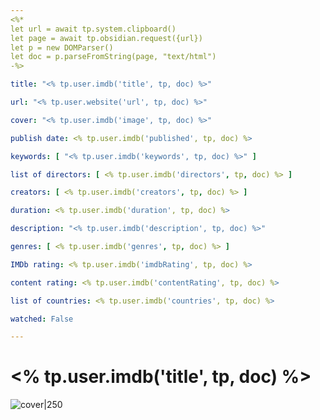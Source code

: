 ```yaml
---
<%*
let url = await tp.system.clipboard()
let page = await tp.obsidian.request({url})
let p = new DOMParser()
let doc = p.parseFromString(page, "text/html")
-%>

title: "<% tp.user.imdb('title', tp, doc) %>"

url: "<% tp.user.website('url', tp, doc) %>"

cover: "<% tp.user.imdb('image', tp, doc) %>"

publish date: <% tp.user.imdb('published', tp, doc) %>

keywords: [ "<% tp.user.imdb('keywords', tp, doc) %>" ]

list of directors: [ <% tp.user.imdb('directors', tp, doc) %> ]

creators: [ <% tp.user.imdb('creators', tp, doc) %> ]

duration: <% tp.user.imdb('duration', tp, doc) %>

description: "<% tp.user.imdb('description', tp, doc) %>"

genres: [ <% tp.user.imdb('genres', tp, doc) %> ]

IMDb rating: <% tp.user.imdb('imdbRating', tp, doc) %>

content rating: <% tp.user.imdb('contentRating', tp, doc) %>

list of countries: <% tp.user.imdb('countries', tp, doc) %>

watched: False

---
```


# <% tp.user.imdb('title', tp, doc) %>

![cover|250](<% tp.user.imdb('image', tp, doc) %>)